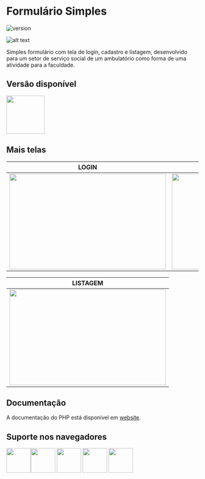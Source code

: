 # Formulário Simples

![version](https://img.shields.io/badge/version-1.0.0-blue.svg)

![alt text](https://uploaddeimagens.com.br/images/001/967/415/original/Captura_de_Tela_2019-03-17_às_22.16.24.png "tela")

Simples formulário com tela de login, cadastro e listagem, desenvolvido para um setor de serviço social de um ambulatório como forma de uma atividade para a faculdade.

## Versão disponível

[<img src="https://upload.wikimedia.org/wikipedia/commons/2/27/PHP-logo.svg" width="100" height="100" />](https://upload.wikimedia.org/wikipedia/commons/2/27/PHP-logo.svg)

## Mais telas

| LOGIN | FORMULÁRIO |
| --- | --- |
| <img src="https://uploaddeimagens.com.br/images/001/967/412/original/Captura_de_Tela_2019-03-17_às_22.15.55.png" width="410" height="250" /> | <img src="https://uploaddeimagens.com.br/images/001/967/417/original/Captura_de_Tela_2019-03-17_às_22.16.33.png" width="410" height="250" />

| LISTAGEM |
| --- |
|<img src="https://uploaddeimagens.com.br/images/001/967/418/original/Captura_de_Tela_2019-03-17_às_22.16.55.png" width="410" height="250" /> 

## Documentação

A documentação do PHP está disponível em [website](http://www.php.net/).

## Suporte nos navegadores

<img src="https://s3.amazonaws.com/creativetim_bucket/github/browser/chrome.png" width="64" height="64"><img src="https://s3.amazonaws.com/creativetim_bucket/github/browser/firefox.png" width="64" height="64"> <img src="https://s3.amazonaws.com/creativetim_bucket/github/browser/edge.png" width="64" height="64"> <img src="https://s3.amazonaws.com/creativetim_bucket/github/browser/safari.png" width="64" height="64"> <img src="https://s3.amazonaws.com/creativetim_bucket/github/browser/opera.png" width="64" height="64">
